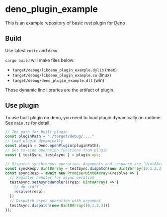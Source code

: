 # deno_plugin_example


This is an example repository of basic rust plugin for [Deno](https://deno.land)

## Build

Use latest `rustc` and `deno`. 

`cargo build` will make files below:

- `target/debug/libdeno_plugin_example.dylib` (mac)
- `target/debug/libdeno_plugin_example.so` (linux)
- `target/debug/deno_plugin_example.dll` (win)

Those dynamic linc libraries are the artifact of plugin. 

## Use plugin

To use built plugin on deno, you need to load plugin dynamically on runtime. See `main.ts` for detail.

```ts
// The path for built plugin
const pluginPath = "./target/debug/...."
// Load plugin dynamically
const plugin = Deno.openPlugin(pluginPath);
// Get ts-side operation functions from plugin
const { testSync, testAsync } = plugin.ops;

// Dispatch synchronous operation. Arguments and response are `Uint8Array`
const syncResp: Uint8Array = testSync.dispatch(new Uint8Array([0,1,2,3]));
const asyncResp = await new Promise<Uint8Array>(resolve => {
  // Register handler for async oeration
  testAsync.setAsyncHandler((resp: Uint8Array) => {
    // do stuff
    resolve(resp);
  })
  // Dispatch async operation with argument
  testAsync.dispatch(new Uint8Array([0,1,2,3]))
});
```


